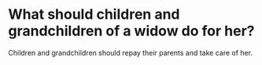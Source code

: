 # What should children and grandchildren of a widow do for her?

Children and grandchildren should repay their parents and take care of her.
